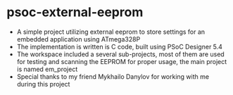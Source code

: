 psoc-external-eeprom
===============

+ A simple project utilizing external eeprom to store settings for an embedded application using ATmega328P
+ The implementation is written is C code, built using PSoC Designer 5.4
+ The workspace included a several sub-projects, most of them are used for testing and scanning the EEPROM for proper usage, the main project is named em_project
+ Special thanks to my friend Mykhailo Danylov for working with me during this project
